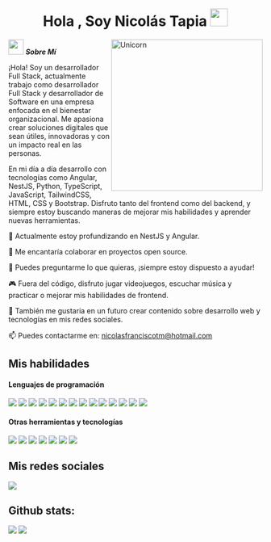 <h1 align="center">Hola , Soy Nicolás Tapia <img src="https://media.giphy.com/media/hvRJCLFzcasrR4ia7z/giphy.gif" width="35"></h1>

<img align="right" width=300px alt="Unicorn" src="https://c.tenor.com/GN73MKBawZYAAAAi/busy-cute.gif" />

<img src="https://media.giphy.com/media/ObNTw8Uzwy6KQ/giphy.gif" width="30px">&nbsp;***Sobre Mí***

¡Hola! Soy un desarrollador Full Stack, actualmente trabajo como desarrollador Full Stack y desarrollador de Software en una empresa enfocada en el bienestar organizacional. Me apasiona crear soluciones digitales que sean útiles, innovadoras y con un impacto real en las personas.

En mi día a día desarrollo con tecnologías como Angular, NestJS, Python, TypeScript, JavaScript, TailwindCSS, HTML, CSS y Bootstrap. Disfruto tanto del frontend como del backend, y siempre estoy buscando maneras de mejorar mis habilidades y aprender nuevas herramientas.

🌱 Actualmente estoy profundizando en NestJS y Angular.

👯 Me encantaría colaborar en proyectos open source.

🤝 Puedes preguntarme lo que quieras, ¡siempre estoy dispuesto a ayudar!

🎮 Fuera del código, disfruto jugar videojuegos, escuchar música y practicar o mejorar mis habilidades de frontend.

👾 También me gustaria en un futuro crear contenido sobre desarrollo web y tecnologías en mis redes sociales.

📫 Puedes contactarme en: <a href="mailto:nicolasfranciscotm@gmail.com">nicolasfranciscotm@hotmail.com</a>

## Mis habilidades

<h4> Lenguajes de programación </h4>
<span> 
  <img src="https://img.shields.io/badge/HTML5-E34F26?style=for-the-badge&logo=html5&logoColor=white">
  <img src="https://img.shields.io/badge/CSS3-1572B6?style=for-the-badge&logo=css3&logoColor=white">
  <img src="https://img.shields.io/badge/JavaScript-F7DF1E?style=for-the-badge&logo=javascript&logoColor=black">
  <img src= "https://img.shields.io/badge/typescript-%23007ACC.svg?style=for-the-badge&logo=typescript&logoColor=white">
  <img src="https://img.shields.io/badge/angular-%23DD0031.svg?style=for-the-badge&logo=angular&logoColor=white">
  <img src="https://img.shields.io/badge/nestjs-%23E0234E.svg?style=for-the-badge&logo=nestjs&logoColor=white">
  <img src="https://img.shields.io/badge/tailwindcss-%2338B2AC.svg?style=for-the-badge&logo=tailwind-css&logoColor=whit">
  <img src="https://img.shields.io/badge/astro-%232C2052.svg?style=for-the-badge&logo=astro&logoColor=white">
  <img src="https://img.shields.io/badge/react-%2320232a.svg?style=for-the-badge&logo=react&logoColor=%2361DAFB">
  <img src="https://img.shields.io/badge/django-%23092E20.svg?style=for-the-badge&logo=django&logoColor=white">
  <img src="https://img.shields.io/badge/bootstrap-%238511FA.svg?style=for-the-badge&logo=bootstrap&logoColor=white">
  <img src="https://img.shields.io/badge/postgres-%23316192.svg?style=for-the-badge&logo=postgresql&logoColor=white">
  <img src="https://img.shields.io/badge/python-3670A0?style=for-the-badge&logo=python&logoColor=ffdd54">
  <img src= "https://img.shields.io/badge/-Arduino-00979D?style=for-the-badge&logo=Arduino&logoColor=white">
 


</span>


<h4> Otras herramientas y tecnologías </h4>
<span>
  <img src="https://img.shields.io/badge/Git-F05032?style=for-the-badge&logo=git&logoColor=white">
  <img src="https://img.shields.io/badge/jira-%230A0FFF.svg?style=for-the-badge&logo=jira&logoColor=white">
  <img src="https://img.shields.io/badge/GoogleCloud-%234285F4.svg?style=for-the-badge&logo=google-cloud&logoColor=white">
  <img src="https://img.shields.io/badge/Ubuntu-E95420?style=for-the-badge&logo=ubuntu&logoColor=white">
  <img src="https://img.shields.io/badge/Fedora-294172?style=for-the-badge&logo=fedora&logoColor=white">
  <img src="https://img.shields.io/badge/MySQL-00000F?style=for-the-badge&logo=mysql&logoColor=white">
  <img src="https://img.shields.io/badge/Postman-FF6C37?style=for-the-badge&logo=postman&logoColor=white">
  




</span>

## Mis redes sociales

<a href= "https://www.instagram.com/nddream_/?hl=es">
    <img src="https://img.shields.io/badge/Instagram-%23E4405F.svg?style=for-the-badge&logo=Instagram&logoColor=white">
</a>


<h2>Github stats:</h2> 

[![](https://github-readme-stats.vercel.app/api?username=nicolastapiadev&show_icons=true&theme=tokyonight&hide_border=true&locale=es)](https://github.com/valentinawerle)
[![](https://github-readme-streak-stats.herokuapp.com/?user=nicolastapiadev&theme=material-palenight)](https://github.com/naikodev)
</div>

